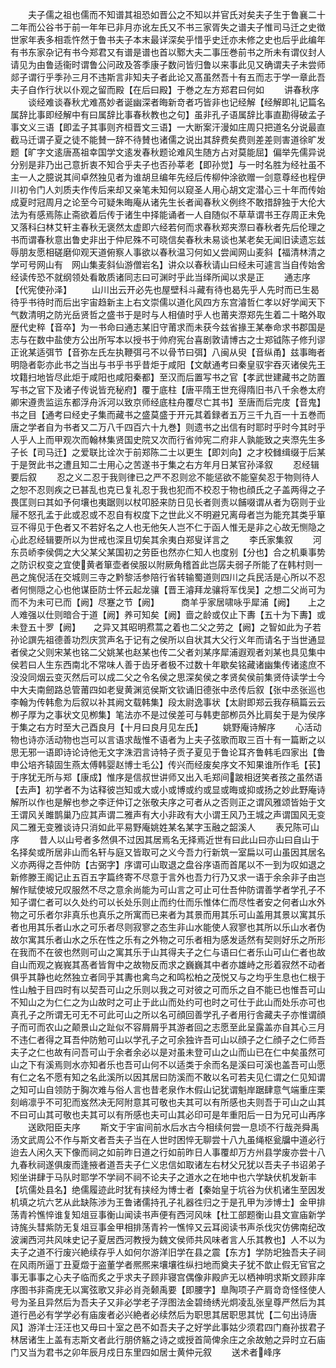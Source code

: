 <!-- { "loadSidebar": true } -->
　　夫子儒之祖也儒而不知谱其祖恐如晋公之不知以并官氏对矣夫子生于鲁襄二十二年而公谷书于前一年年已非月亦讹左氏又不书三家胥失之谱夫子惟司马迁之史徴世家年表多相乖忤然于鲁书夫子本末最详深矣乎惜乎史迁亦未修之史也后乎此编年有书东家杂记有书今郑君又有谱是谱也首以鄹大夫二事压巻前书之所未有谓仪封人请见为由鲁适衞时谓鲁公问政及答季康子数问皆归鲁以来事此见又确谓夫子未尝师郯子谓行乎季孙三月不违斯言非知夫子者此论又髙虽然吾十有五而志于学一章此吾夫子自作行状以仆观之留而殿【在后曰殿】于巻之左方郑君曰何如
　　讲春秋序
　　谈经难谈春秋尤难髙妙者诞幽深者晦新竒者巧皆非也记经解【经解即礼记篇名属辞比事即经解中有曰属辞比事春秋教也之句】虽非孔子语属辞比事直勘得破孟子事文义三语【即孟子其事则齐桓晋文三语】一大断案汗漫如庄周只把道名分说最直截马迁谓子夏之徒不能賛一辞不待賛也诸儒之说出其辞费矣费则差差则害道徐旷发题【旷字文逺唐髙祖幸国学文逺发春秋题论难风生随方占对莫能屈】偏举先儒异说分别是非乃出己意折衷不知合乎夫子也否孙莘老【即孙觉】与一时名胜为经社虽不主一人之臆说其间卓然独见者为谁胡旦编年先经后传柳仲涂欲赠一剑意尊经也程伊川初令门人刘质夫作传后来却又亲笔未知何以窥圣人用心胡文定潜心三十年而传始成夏时冠周月之论至今可疑朱晦庵从诸先生长者闻春秋义例终不敢措辞独于大伦大法为有感焉陈止斋欲着后传于诸生中择能诵者一人自随似不草草谓书王存周正未免又落科臼林艾轩主春秋无褒然太虚即六经若何而求春秋郑夹漈曰春秋者先后伦理之书而谓春秋意出鲁史非出于仲尼殊不可晓信矣春秋未易谈也某老矣无闻旧读遗忘兹辱朋友愿相磋磨仰观天道俯察人事欲以春秋温习何如乂尝闻网山麦斜【福清林清之学可号网山有　网山集麦斜仙游僧岩名】讲众以春秋请山曰经未可遽言当自传始舍经读传恐不就纲领处看敢质诸同志曰可渊时乎此当绎所闻以求是正
　　通志序【代宪使孙泽】
　　山川出云开必先也屋壁科斗藏有待也曷先乎人先时而已生曷待乎书待时而后出宇宙趋新主上右文崇儒以道化风四方东宫濬哲仁孝以好学闻天下气数清明之防光岳贤哲之盛书于是时与人相値时乎人也莆夹漈郑先生着二十略外取歴代史稡【音卒】为一书命曰通志某旧守莆求而未获今兹省掾王某奉命求书郡国是志与在数中盐使方公出所写本以授书于帅府宪台喜剧敦请博古之士郑钺陈子修刋谬正讹某适弭节【音弥左氏左执鞭弭弓不以骨节曰弭】八闽从臾【音纵甬】兹事晦者明隐者彰亦此书之当出与书乎书乎昔炬于咸阳【文献通考曰秦皇驭宇吞灭诸侯先王坟籍扫地皆尽此炬于咸阳也咸阳秦都】至汉而后置写书之官【孝武世建藏书之防置写书之官下及诸子传说皆充秘府】覆于底柱【唐平隋王世充得隋旧书八千余巻太府卿宋遵贵监运东都浮舟泝河以致京师经底柱舟覆尽亡其书】至唐而后完庋【音鬼】书之目【通考曰经史子集而藏书之盛莫盛于开元其着録者五万三千九百一十五巻而唐之学者自为书者又二万八千四百六十九巻】则遗书之出信有时耶时乎时今其时乎人乎人上而甲观次而翰林集贤国史院又次而行省帅宪二府非人孰能致之夹漈先生多子长【司马迁】之爱联比诠次于前郑陈二士以更生【即刘向】之才校雠缉缀于后某于是贺此书之遭且知二士用心之苦遂书于集之右方年月日某官孙泽叙
　　忍经辑要后叙
　　忍之义二忍于我则律已之严不忍则忿不能惩欲不能窒矣忍于物则待人之恕不忍则疾之已甚乱也克已复礼忍于我也犯而不校忍于物也顔氏之子盖两得之子畏匡则曰其如予何壤也夷踞则以杖叩胫来防日见长者则责以餔啜谓从者为窃则于业屦不怒孔孟于此或忍或不忍自有权度下之世此义不明避兄离母者岂为能充其类乎箪豆不得见于色者又不若好名之人也无他矢人岂不仁于函人惟无是非之心故无恻隐之心此忍经辑要所以为世戒也深且切矣其余夷白郑叟详言之
　　李氏家集叙
　　河东员峤李侯倜之大父某父某国初之劳臣也然亦仁知人也度别【分也】合之机乗事势之防识权变之宜使黄者箪壶者侯服以附厥角稽首此岂孱夫弱子所能了在韩村则一邑之旄倪活在交城则三寺之黔黎活参陪行省转输蜀道则四川之兵民活是心所以不忍者何恻隠之心也他谋臣防士怀云起龙骧【晋王濬拜龙骧将军伐吴】之想二父尚可为而不为未可已而【阙】尽蹇之节【阙】　　　商羊乎家居啸咏乎犀浦【阙】　　上之人难强以仕则暗合于道【阙】养可知矣【阙】啬之龄或仅止下夀【五十为下夀】或未登五十罗【阙】　　之异又其昭明焄蒿之着也二父之劳之【阙】之智如此为子若孙论譔先祖德善功烈庆赏声名于记有之侯所以自状其大父行义年而请名于当世通显者侯之父则宋某也铭二父姚某也赵某也传二父者刘某序犀浦遐观者刘某也具见集中侯若曰人生东西南北不常味人善于齿牙者极不过数十年歇矣铭藏诸幽集传诸逺庶不没没同烟云变灭然后可以成二父之令名侯之思深矣侯之孝贤矣侯前集贤侍读学士今中大夫南劒路总管莆四如老叟黄渊览侯斯文钦诵旧德张中丞传后叙【张中丞张巡也李翰为传韩愈为后叙以补其阙文载韩集】段太尉逸事状【太尉即郑云我存稿篇云云栁子厚为之事状文见栁集】笔法亦不是过侯差可与韩吏部栁员外比肩矣于是为侯序于集之右方时至大己酉良月【十月曰良月见左氏】
　　姚野庵诗解序
　　心活动物也诗亦活动物也岂可以言语求哉惟不语者为上夫子弦歌而取三百十有一篇断之以思无邪一语即诗论诗他无文字洙泗言诗特子贡子夏见于鲁论耳齐鲁韩毛四家出【鲁申公培齐辕固生燕太傅韩婴赵博士毛公】传兴而经废矣序文不知果谁所作毛【苌】于序犹无所与郑【康成】惟序是信叔世讲师又出入毛郑间跛相迓笑者孩之虽然语【去声】初学者不为诂释彼岂知或大或小或博或约或显或晦或抑或扬之妙此野庵诗解所以作也是解也参之李迂仲订之张敬夫序之可者从之否则正之谓风雅颂皆始于文王谓风关雎鹊巢乃应其声谓二雅声有大小非政有大小谓王风乃王城之声谓国风无变风二雅无变雅谈诗只消如此平易野庵姚姓某名某字玉融之韶溪人
　　表兄陈可山序
　　昔人以山号者多然俱不过因其居焉名无择焉近世有曰此山曰亦山曰自山于名择矣或所居非山而名轩与庭又皆取可之义今吾力行新筑一室扁以可山虽因其居名义亦两得之吾仲防【古弼字】序谓可山取退之盘谷序语而首尾以不一到为叹如退之新修滕王阁记止五百五字篇终寄不尽意于言外也吾力行乃又求一语于余余非子由岂解作赋使坡兄叹服然不尽之意余尚能为可山言之可止可仕吾仲防谓善学者学孔子不知子谓仁者可以久处约可以长处乐则止而约仕而乐惟体仁而尽性者安之何者山水外物之可乐者尔非真乐也真乐之所寓而已来者为其景而用其乐可山盖用其景以寓其乐者也用其乐者山水之可乐者尽则寂寥之态生非山水能使人寂寥也其所以乐山水者伪故尔寓其乐者山水之乐在性之乐有之外物之可乐者相为感发适然有契则好乐之所形在我而不在彼也然则可山之寓其乐于山其得夫子之仁与语曰仁者乐山可山仁者也故自山而观之峩峩其髙者皆胷中之故物反而求之巍巍其中者亦雄峙之形着寂然不动者俱乎其静也屹然独立者同乎其夀也禽鸟之和鸣松柏之茂悦又与之均乎生息也仁根于性山触于目四时有以契吾可山之乐则以我之可对彼之可而乐之自不能已也惟吾可山不知山之为仁仁之为山故时之可止于此山而处约可也时之可仕于此山而处乐亦可也真孔子之所谓无可无不可此可山之所以名可顔回善学孔子者用行舎藏夫子亦惟谓顔子而可而农山之颠景山之趾似不容屑屑乎其游者回之志愿至此呈露盖亦自其心三月不违仁者得之耳吾仲防勉可山以学孔子之可余独许吾可山以顔子之仁顔子之仁师吾夫子之仁也故有问吾可山于余者余必以是对虽未登可山之山而山已在仁中矣虽然可山之下有溪焉则水亦知者乐也吾可山何不以适类于余而名是溪曰可溪也盖吾可山愿有仁之名不愿有知之名此溪所以因其居曰防溪而不敢以名可若夫见仁谓之仁见知谓之知可山自领防于胸次难与俗人言也昔老泉作木假山记犹谓魁岸踞肆意气端重庄栗刻峭凛乎不可犯而岌然决无阿附意其可敬也夫其可以有所感也夫则吾于可山之山其不曰可山其可敬也夫其可以有所感也夫可山其必印可是年重阳后一日为兄可山再序
　　送欧阳臣夫序
　　斯文于宇宙间前水后水古今相续何尝一息顷不行哉尧舜禹汤文武周公不作与斯文者吾夫子当在人世时困悴无聊尝十八九虽绳枢瓮牖中道必行迨去人闲久天下像而祠之如前昨日道之行如前昨日人事覆却万方州县学废亦尝十八九春秋祠遂俱废而逢掖者道吾夫子仁义忠信如取诸左右材父兄犹以吾夫子书诏弟子矧坐讲肆于马队时耶学不学祠不祠不论夫子之道水之在地中也六学缺伏机发新丰【坑儒处县名】绝儒履迹此时犹有挟经为博士者【秦始皇于坑谷为伏机诸生至因发机填之坑六艺从此缺陈渉为王鲁诸儒持孔子礼器徃归之于是孔甲为涉博士】金甲排荡青衿憔悴谁复知俎豆事衡山闻读书声便有西河风味【杜工部题衡山县文宣庙新学诗旄头彗紫防无复俎豆事金甲相排荡青衿一憔悴又云耳阅读书声杀伐灾仿佛南纪改波澜西河共风味史记子夏居西河教授为魏文侯师共风味者言人乐其教也】人不以为夫子之道不行废兴絶续存乎人如何尔游洋旧学在县之震【东方】学防圯独吾夫子祠在风雨所逼丁丑夏燬于盗董学者熈熈来壤壤徃纵扫地而奠夫子犹不歆止假无官官之事无事事之心夫子临而炙之乎求夫子顾非寝宫偶像非殿庐无以栖神明求斯文顾非庠序图书非斋庑无以寓弦歌又非必肖尧颡禹要【即腰字】臯陶项子产肩竒竒怪怪使人号为圣且异然后为吾夫子又非必学老子浮图法金碧绮绣光炯凌乱张皇尊严然后为其道行邑必有学学必有庙废者必兴絶者必续然后为职思其居职思其忧【二句出诗唐风】游洋士汪汪也又毋曰十室之邑不如吾夫子之好学此事姑少须君四门裔孙拔君子林居诸生上盖有志斯文者此行朋侪觞之诗之或授首简俾余庄之余故勉之异时立石庙门又当为君书之卯年辰月戍日东里四如居士黄仲元叙
　　送术者峰序
